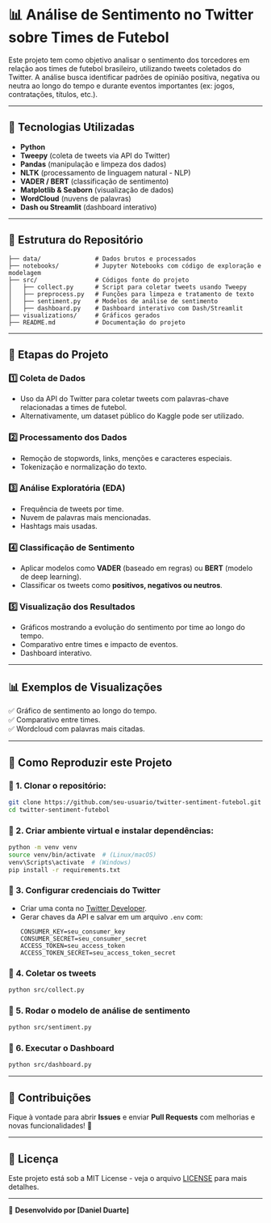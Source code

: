 # 📊 Análise de Sentimento no Twitter sobre Times de Futebol

Este projeto tem como objetivo analisar o sentimento dos torcedores em relação aos times de futebol brasileiro, utilizando tweets coletados do Twitter. A análise busca identificar padrões de opinião positiva, negativa ou neutra ao longo do tempo e durante eventos importantes (ex: jogos, contratações, títulos, etc.).

---

## 🚀 Tecnologias Utilizadas
- **Python**  
- **Tweepy** (coleta de tweets via API do Twitter)  
- **Pandas** (manipulação e limpeza dos dados)  
- **NLTK** (processamento de linguagem natural - NLP)  
- **VADER / BERT** (classificação de sentimento)  
- **Matplotlib & Seaborn** (visualização de dados)  
- **WordCloud** (nuvens de palavras)
- **Dash ou Streamlit** (dashboard interativo)

---

## 📂 Estrutura do Repositório
```
├── data/               # Dados brutos e processados
├── notebooks/          # Jupyter Notebooks com código de exploração e modelagem
├── src/                # Códigos fonte do projeto
│   ├── collect.py      # Script para coletar tweets usando Tweepy
│   ├── preprocess.py   # Funções para limpeza e tratamento de texto
│   ├── sentiment.py    # Modelos de análise de sentimento
│   ├── dashboard.py    # Dashboard interativo com Dash/Streamlit
├── visualizations/     # Gráficos gerados
├── README.md           # Documentação do projeto
```

---

## 📌 Etapas do Projeto

### 1️⃣ Coleta de Dados
- Uso da API do Twitter para coletar tweets com palavras-chave relacionadas a times de futebol.
- Alternativamente, um dataset público do Kaggle pode ser utilizado.

### 2️⃣ Processamento dos Dados
- Remoção de stopwords, links, menções e caracteres especiais.
- Tokenização e normalização do texto.

### 3️⃣ Análise Exploratória (EDA)
- Frequência de tweets por time.
- Nuvem de palavras mais mencionadas.
- Hashtags mais usadas.

### 4️⃣ Classificação de Sentimento
- Aplicar modelos como **VADER** (baseado em regras) ou **BERT** (modelo de deep learning).
- Classificar os tweets como **positivos, negativos ou neutros**.

### 5️⃣ Visualização dos Resultados
- Gráficos mostrando a evolução do sentimento por time ao longo do tempo.
- Comparativo entre times e impacto de eventos.
- Dashboard interativo.

---

## 📊 Exemplos de Visualizações
✅ Gráfico de sentimento ao longo do tempo.  
✅ Comparativo entre times.  
✅ Wordcloud com palavras mais citadas.  

---

## 📎 Como Reproduzir este Projeto
### 🔹 1. Clonar o repositório:
```bash
git clone https://github.com/seu-usuario/twitter-sentiment-futebol.git
cd twitter-sentiment-futebol
```

### 🔹 2. Criar ambiente virtual e instalar dependências:
```bash
python -m venv venv
source venv/bin/activate  # (Linux/macOS)
venv\Scripts\activate  # (Windows)
pip install -r requirements.txt
```

### 🔹 3. Configurar credenciais do Twitter
- Criar uma conta no [Twitter Developer](https://developer.twitter.com/).
- Gerar chaves da API e salvar em um arquivo `.env` com:
  ```
  CONSUMER_KEY=seu_consumer_key
  CONSUMER_SECRET=seu_consumer_secret
  ACCESS_TOKEN=seu_access_token
  ACCESS_TOKEN_SECRET=seu_access_token_secret
  ```

### 🔹 4. Coletar os tweets
```bash
python src/collect.py
```

### 🔹 5. Rodar o modelo de análise de sentimento
```bash
python src/sentiment.py
```

### 🔹 6. Executar o Dashboard
```bash
python src/dashboard.py
```

---

## 📢 Contribuições
Fique à vontade para abrir **Issues** e enviar **Pull Requests** com melhorias e novas funcionalidades! 🙌

---

## 📜 Licença
Este projeto está sob a MIT License - veja o arquivo [LICENSE](LICENSE) para mais detalhes.

---

🚀 **Desenvolvido por [Daniel Duarte]**

